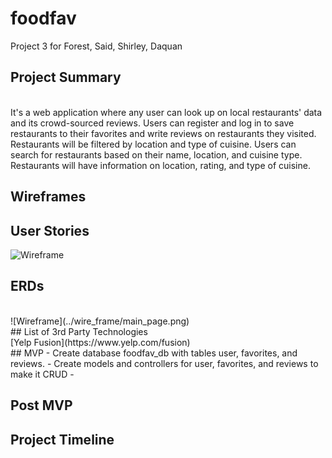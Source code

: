 # foodfav
Project 3 for Forest, Said, Shirley, Daquan

## Project Summary
<br>
It's a web application where any user can look up on local restaurants' data and its crowd-sourced reviews. Users can register and log in to save restaurants to their favorites and write reviews on restaurants they visited. Restaurants will be filtered by location and type of cuisine. Users can search for restaurants based on their name, location, and cuisine type. Restaurants will have information on location, rating, and type of cuisine. 


## Wireframes

## User Stories
![Wireframe](../wire_frame/main_page.png)
## ERDs
<br>
![Wireframe](../wire_frame/main_page.png)
<br>
## List of 3rd Party Technologies
<br>
[Yelp Fusion](https://www.yelp.com/fusion)
<br>
## MVP
- Create database foodfav_db with tables user, favorites, and reviews.
- Create models and controllers for user, favorites, and reviews to make it CRUD
- 
 

## Post MVP

## Project Timeline
